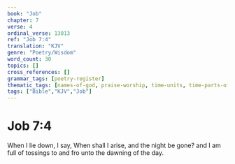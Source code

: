 ```yaml
---
book: "Job"
chapter: 7
verse: 4
ordinal_verse: 13013
ref: "Job 7:4"
translation: "KJV"
genre: "Poetry/Wisdom"
word_count: 30
topics: []
cross_references: []
grammar_tags: [poetry-register]
thematic_tags: [names-of-god, praise-worship, time-units, time-parts-of-day, time]
tags: ["Bible","KJV","Job"]
---
```


# Job 7:4

When I lie down, I say, When shall I arise, and the night be gone? and I am full of tossings to and fro unto the dawning of the day.
